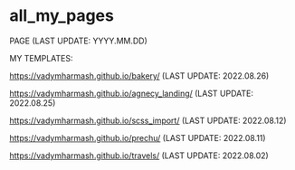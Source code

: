 # all_my_pages

PAGE (LAST UPDATE: YYYY.MM.DD)

MY TEMPLATES:

https://vadymharmash.github.io/bakery/ (LAST UPDATE: 2022.08.26)

https://vadymharmash.github.io/agnecy_landing/ (LAST UPDATE: 2022.08.25)

https://vadymharmash.github.io/scss_import/ (LAST UPDATE: 2022.08.12)

https://vadymharmash.github.io/prechu/ (LAST UPDATE: 2022.08.11)

https://vadymharmash.github.io/travels/ (LAST UPDATE: 2022.08.02)
